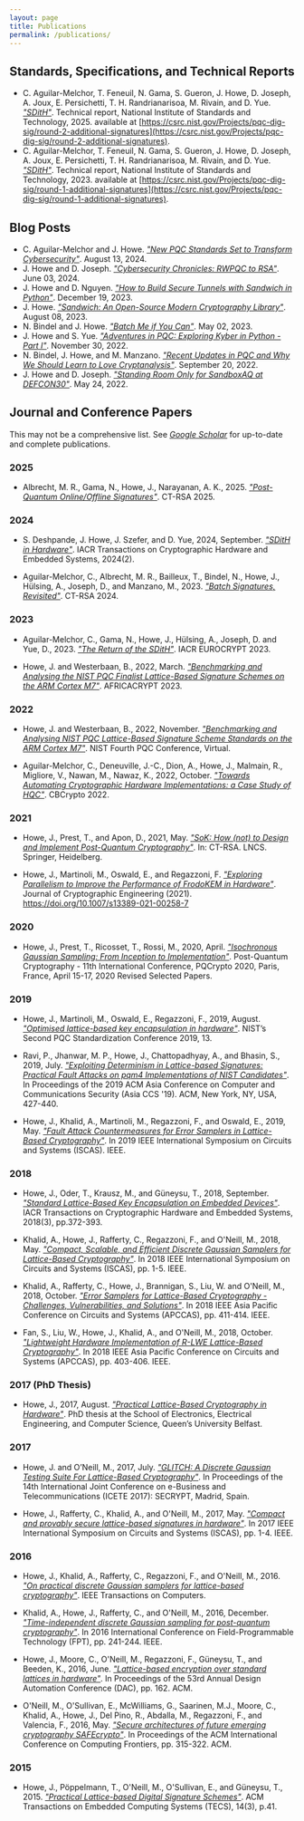 ```yaml
---
layout: page
title: Publications
permalink: /publications/
---
```


## Standards, Specifications, and Technical Reports
* C. Aguilar-Melchor, T. Feneuil, N. Gama, S. Gueron, J. Howe, D. Joseph, A. Joux, E. Persichetti, T. H. Randrianarisoa, M. Rivain, and D. Yue. [*"SDitH"*](https://sdith.org/). Technical report, National Institute of Standards and Technology, 2025. available at [https://csrc.nist.gov/Projects/pqc-dig-sig/round-2-additional-signatures](https://csrc.nist.gov/Projects/pqc-dig-sig/round-2-additional-signatures).
* C. Aguilar-Melchor, T. Feneuil, N. Gama, S. Gueron, J. Howe, D. Joseph, A. Joux, E. Persichetti, T. H. Randrianarisoa, M. Rivain, and D. Yue. [*"SDitH"*](https://sdith.org/). Technical report, National Institute of Standards and Technology, 2023. available at [https://csrc.nist.gov/Projects/pqc-dig-sig/round-1-additional-signatures](https://csrc.nist.gov/Projects/pqc-dig-sig/round-1-additional-signatures).

## Blog Posts
* C. Aguilar-Melchor and J. Howe. [*"New PQC Standards Set to Transform Cybersecurity"*](https://www.sandboxaq.com/post/new-pqc-standards-set-to-transform-cybersecurity). August 13, 2024.
* J. Howe and D. Joseph. [*"Cybersecurity Chronicles: RWPQC to RSA"*](https://cryptographycaffe.sandboxaq.com/posts/rwpqc2024_rsa2024/). June 03, 2024.
* J. Howe and D. Nguyen. [*"How to Build Secure Tunnels with Sandwich in Python"*](https://cryptographycaffe.sandboxaq.com/posts/sandwich-tutorial1/). December 19, 2023.
* J. Howe. [*"Sandwich: An Open-Source Modern Cryptography Library"*](https://cryptographycaffe.sandboxaq.com/posts/sandwich-release/). August 08, 2023.
* N. Bindel and J. Howe. [*"Batch Me if You Can"*](https://cryptographycaffe.sandboxaq.com/posts/batch-signing/). May 02, 2023.
* J. Howe and S. Yue. [*"Adventures in PQC: Exploring Kyber in Python - Part I"*](https://cryptographycaffe.sandboxaq.com/posts/kyber-01/). November 30, 2022.
* N. Bindel, J. Howe, and M. Manzano. [*"Recent Updates in PQC and Why We Should Learn to Love Cryptanalysis"*](https://cryptographycaffe.sandboxaq.com/posts/pqc-attacks/). September 20, 2022.
* J. Howe and D. Joseph. [*"Standing Room Only for SandboxAQ at DEFCON30"*](https://www.sandboxaq.com/post/standing-room-only-for-sandboxaq-at-defcon30). May 24, 2022.

## Journal and Conference Papers
This may not be a comprehensive list.
See [*Google Scholar*](https://scholar.google.co.uk/citations?user=LItUNn4AAAAJ&hl=en) for up-to-date and complete publications.

### 2025
* Albrecht, M. R., Gama, N., Howe, J., Narayanan, A. K., 2025. [*"Post-Quantum Online/Offline Signatures"*](https://eprint.iacr.org/2025/117.pdf). CT-RSA 2025.

### 2024
* S. Deshpande, J. Howe, J. Szefer, and D. Yue, 2024, September. [*"SDitH in Hardware"*](https://eprint.iacr.org/2024/069). IACR Transactions on Cryptographic Hardware and Embedded Systems, 2024(2).

* Aguilar-Melchor, C., Albrecht, M. R., Bailleux, T., Bindel, N., Howe, J., Hülsing, A., Joseph, D., and Manzano, M., 2023. [*"Batch Signatures, Revisited"*](https://eprint.iacr.org/2023/492.pdf). CT-RSA 2024.

### 2023

* Aguilar-Melchor, C., Gama, N., Howe, J., Hülsing, A., Joseph, D. and Yue, D., 2023. [*"The Return of the SDitH"*](https://eprint.iacr.org/2022/1645.pdf). IACR EUROCRYPT 2023.

* Howe, J. and Westerbaan, B., 2022, March. [*"Benchmarking and Analysing the NIST PQC Finalist Lattice-Based Signature Schemes on the ARM Cortex M7"*](https://eprint.iacr.org/2022/405.pdf). AFRICACRYPT 2023.

### 2022

* Howe, J. and Westerbaan, B., 2022, November. [*"Benchmarking and Analysing NIST PQC Lattice-Based Signature Scheme Standards on the ARM Cortex M7"*](https://csrc.nist.gov/csrc/media/Events/2022/fourth-pqc-standardization-conference/documents/papers/benchmarking-and-analysiing-nist-pqc-lattice-based-pqc2022.pdf). NIST Fourth PQC Conference, Virtual.

* Aguilar-Melchor, C., Deneuville, J.-C., Dion, A., Howe, J., Malmain, R., Migliore, V., Nawan, M., Nawaz, K., 2022, October. [*"Towards Automating Cryptographic Hardware Implementations: a Case Study of HQC"*](https://eprint.iacr.org/2022/1425.pdf). CBCrypto 2022.

### 2021
* Howe, J., Prest, T., and Apon, D., 2021, May. [*"SoK: How (not) to Design and Implement Post-Quantum Cryptography"*](https://eprint.iacr.org/2021/462.pdf). In: CT-RSA. LNCS. Springer, Heidelberg.

* Howe, J., Martinoli, M., Oswald, E., and Regazzoni, F. [*"Exploring Parallelism to Improve the Performance of FrodoKEM in Hardware"*](files/Howe2021_Article_ExploringParallelismToImproveT.pdf). Journal of Cryptographic Engineering (2021). https://doi.org/10.1007/s13389-021-00258-7

### 2020
* Howe, J., Prest, T., Ricosset, T., Rossi, M., 2020, April. [*"Isochronous Gaussian Sampling: From Inception to Implementation"*](https://eprint.iacr.org/2019/1411.pdf). Post-Quantum Cryptography - 11th International Conference, PQCrypto 2020, Paris, France, April 15-17, 2020 Revised Selected Papers.

### 2019
* Howe, J., Martinoli, M., Oswald, E., Regazzoni, F., 2019, August. [*"Optimised lattice-based key encapsulation in hardware"*](https://csrc.nist.gov/CSRC/media/Events/Second-PQC-Standardization-Conference/documents/accepted-papers/howe-optimised-lattice-based.pdf). NIST’s Second PQC Standardization Conference 2019, 13.

* Ravi, P., Jhanwar, M. P., Howe, J., Chattopadhyay, A., and Bhasin, S., 2019, July. [*"Exploiting Determinism in Lattice-based Signatures: Practical Fault Attacks on pqm4 Implementations of NIST Candidates"*](https://eprint.iacr.org/2019/769.pdf). In Proceedings of the 2019 ACM Asia Conference on Computer and Communications Security (Asia CCS '19). ACM, New York, NY, USA, 427-440.

* Howe, J., Khalid, A., Martinoli, M., Regazzoni, F., and Oswald, E., 2019, May. [*"Fault Attack Countermeasures for Error Samplers in Lattice-Based Cryptography"*](https://eprint.iacr.org/2019/206.pdf). In 2019 IEEE International Symposium on Circuits and Systems (ISCAS). IEEE.

### 2018
*	Howe, J., Oder, T., Krausz, M., and Güneysu, T., 2018, September. [*"Standard Lattice-Based Key Encapsulation on Embedded Devices"*](https://tches.iacr.org/index.php/TCHES/article/view/7279). IACR Transactions on Cryptographic Hardware and Embedded Systems, 2018(3), pp.372-393.

*	Khalid, A., Howe, J., Rafferty, C., Regazzoni, F., and O'Neill, M., 2018, May. [*"Compact, Scalable, and Efficient Discrete Gaussian Samplers for Lattice-Based Cryptography"*](https://eprint.iacr.org/2018/265.pdf). In 2018 IEEE International Symposium on Circuits and Systems (ISCAS), pp. 1-5. IEEE.

* Khalid, A., Rafferty, C., Howe, J., Brannigan, S., Liu, W. and O'Neill, M., 2018, October. [*"Error Samplers for Lattice-Based Cryptography - Challenges, Vulnerabilities, and Solutions"*](https://ieeexplore.ieee.org/document/8605725). In 2018 IEEE Asia Pacific Conference on Circuits and Systems (APCCAS), pp. 411-414. IEEE.

* Fan, S., Liu, W., Howe, J., Khalid, A., and O'Neill, M., 2018, October. [*"Lightweight Hardware Implementation of R-LWE Lattice-Based Cryptography"*](https://ieeexplore.ieee.org/abstract/document/8605630). In 2018 IEEE Asia Pacific Conference on Circuits and Systems (APCCAS), pp. 403-406. IEEE.

### 2017 (PhD Thesis)
*	Howe, J., 2017, August. [*"Practical Lattice-Based Cryptography in Hardware"*](files/thesis.pdf). PhD thesis at the School of Electronics, Electrical Engineering, and Computer Science, Queen’s University Belfast.

### 2017
*	Howe, J. and O’Neill, M., 2017, July. [*"GLITCH: A Discrete Gaussian Testing Suite For Lattice-Based Cryptography"*](https://eprint.iacr.org/2017/438). In Proceedings of the 14th International Joint Conference on e-Business and Telecommunications (ICETE 2017): SECRYPT, Madrid, Spain.

*	Howe, J., Rafferty, C., Khalid, A., and O'Neill, M., 2017, May. [*"Compact and provably secure lattice-based signatures in hardware"*](https://ieeexplore.ieee.org/abstract/document/8050566/). In 2017 IEEE International Symposium on Circuits and Systems (ISCAS), pp. 1-4. IEEE.

### 2016
*	Howe, J., Khalid, A., Rafferty, C., Regazzoni, F., and O'Neill, M., 2016. [*"On practical discrete Gaussian samplers for lattice-based cryptography"*](https://ieeexplore.ieee.org/abstract/document/7792671/). IEEE Transactions on Computers.

*	Khalid, A., Howe, J., Rafferty, C., and O'Neill, M., 2016, December. [*"Time-independent discrete Gaussian sampling for post-quantum cryptography"*](https://ieeexplore.ieee.org/abstract/document/7929543/). In 2016 International Conference on Field-Programmable Technology (FPT), pp. 241-244. IEEE.

*	Howe, J., Moore, C., O'Neill, M., Regazzoni, F., Güneysu, T., and Beeden, K., 2016, June. [*"Lattice-based encryption over standard lattices in hardware"*](https://dl.acm.org/citation.cfm?id=2898037). In Proceedings of the 53rd Annual Design Automation Conference (DAC), pp. 162. ACM.

*	O'Neill, M., O'Sullivan, E., McWilliams, G., Saarinen, M.J., Moore, C., Khalid, A., Howe, J., Del Pino, R., Abdalla, M., Regazzoni, F., and Valencia, F., 2016, May. [*"Secure architectures of future emerging cryptography SAFEcrypto"*](https://dl.acm.org/citation.cfm?id=2907756). In Proceedings of the ACM International Conference on Computing Frontiers, pp. 315-322. ACM.

### 2015

*	Howe, J., Pöppelmann, T., O'Neill, M., O'Sullivan, E., and Güneysu, T., 2015. [*"Practical Lattice-based Digital Signature Schemes"*](https://dl.acm.org/citation.cfm?id=2724713). ACM Transactions on Embedded Computing Systems (TECS), 14(3), p.41.

